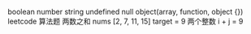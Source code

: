 boolean number string undefined null object(array, function, object {})
leetcode 算法题
两数之和
nums [2, 7, 11, 15]
target = 9
两个整数 i + j = 9
